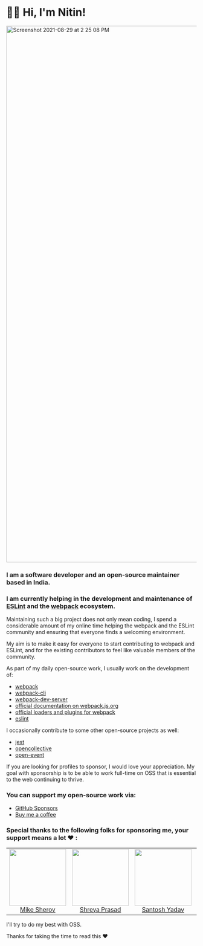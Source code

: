 # 👋🏻  Hi, I'm Nitin!


<img width="1420" alt="Screenshot 2021-08-29 at 2 25 08 PM" src="https://user-images.githubusercontent.com/46647141/131244743-9e8bec3c-1bb8-433c-a879-bff635ba8eb8.png">


### __I am a software developer and an open-source maintainer based in India.__ 

 ### __I am currently helping in the development and maintenance of [__ESLint__](https://github.com/eslint/eslint) and the [__webpack__](https://github.com/webpack/webpack) ecosystem.__

Maintaining such a big project does not only mean coding, I spend a considerable amount of my online time helping the webpack and the ESLint community and ensuring that everyone finds a welcoming environment.

My aim is to make it easy for everyone to start contributing to webpack and ESLint, and for the existing contributors to feel like valuable members of the community.

As part of my daily open-source work, I usually work on the development of: 

- [webpack](https://github.com/webpack/webpack) 
- [webpack-cli](https://github.com/webpack/webpack-cli) 
- [webpack-dev-server](https://github.com/webpack/webpack-dev-server)
- [official documentation on webpack.js.org](https://github.com/webpack/webpack.js.org)
- [official loaders and plugins for webpack](https://github.com/webpack-contrib)
- [eslint](https://github.com/eslint/eslint)


I occasionally contribute to some other open-source projects as well:

- [jest](https://github.com/facebook/jest)
- [opencollective](https://github.com/opencollective/opencollective)
- [open-event](https://github.com/fossasia/open-event-frontend)


If you are looking for profiles to sponsor, I would love your appreciation. My goal with sponsorship is to be able to work full-time on OSS that is essential to the web continuing to thrive.

### You can support my open-source work via:

- [GitHub Sponsors](https://github.com/sponsors/snitin315)
- [Buy me a coffee](https://www.buymeacoffee.com/snitin315)

### Special thanks to the following folks for sponsoring me, your support means a lot ♥️ :

<table>
<tbody>
 <tr>
  <td align="center" valign="top" width="20%">
   <a href="https://github.com/mikesherov">
    <img src="https://github.com/mikesherov.png?s=100" width="150" height="150"><br />
    Mike Sherov
   </a>
  </td>
  <td align="center" valign="top" width="20%">
   <a href="https://github.com/ShreyaPrasad1209">
    <img src="https://github.com/ShreyaPrasad1209.png?s=100" width="150" height="150"><br />
    Shreya Prasad
   </a>
  </td>
  <td align="center" valign="top" width="20%">
   <a href="https://github.com/santoshyadavdev">
    <img src="https://github.com/santoshyadavdev.png?s=100" width="150" height="150"><br />
    Santosh Yadav
   </a>
  </td>
  <td align="center" valign="top" width="20%">
   <a href="https://github.com/pushpak1300">
    <img src="https://github.com/pushpak1300.png?s=100" width="150" height="150"><br />
    Pushpak Chhajed
   </a>
  </td>
 </tr>
 
</tbody>
</table>

I'll try to do my best with OSS.

Thanks for taking the time to read this :hearts:

<!--

![Metrics](https://metrics.lecoq.io/snitin315?template=classic&repositories.affiliations=&base.repositories=0&base.metadata=0&isocalendar=1&achievements=1&notable=1&isocalendar.duration=half-year&achievements.threshold=C&achievements.secrets=true&achievements.display=detailed&achievements.limit=0&notable.repositories=false&config.timezone=Asia%2FCalcutta)

**snitin315/snitin315** is a ✨ _special_ ✨ repository because its `README.md` (this file) appears on your GitHub profile.

Here are some ideas to get you started:

- 🔭 I’m currently working on ...
- 🌱 I’m currently learning ...
- 👯 I’m looking to collaborate on ...
- 🤔 I’m looking for help with ...
- 💬 Ask me about ...
- 📫 How to reach me: ...
- 😄 Pronouns: ...
- ⚡ Fun fact: ...
-->
